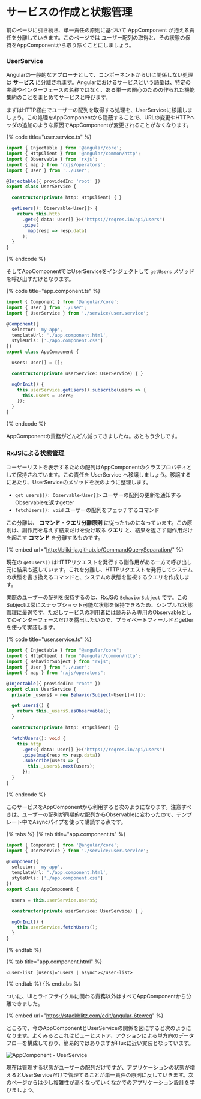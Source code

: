 # サービスの作成と状態管理

前のページに引き続き、単一責任の原則に基づいて AppComponent が抱える責任を分離していきます。このページでは ユーザー配列の取得と、その状態の保持をAppComponentから取り除くことにしましょう。

### UserService

Angularの一般的なアプローチとして、コンポーネントからUIに関係しない処理は **サービス** に分離されます。Angularにおけるサービスという語彙は、特定の実装やインターフェースの名称ではなく、ある単一の関心のための作られた機能集約のことをまとめてサービスと呼びます。

まずはHTTP経由でユーザーの配列を取得する処理を、UserServiceに移譲しましょう。この処理をAppComponentから隠蔽することで、URLの変更やHTTPヘッダの追加のような原因でAppComponentが変更されることがなくなります。

{% code title="user.service.ts" %}
```typescript
import { Injectable } from '@angular/core';
import { HttpClient } from '@angular/common/http';
import { Observable } from 'rxjs';
import { map } from 'rxjs/operators';
import { User } from '../user';

@Injectable({ providedIn: 'root' })
export class UserService {

  constructor(private http: HttpClient) { }

  getUsers(): Observable<User[]> {
    return this.http
      .get<{ data: User[] }>("https://reqres.in/api/users")
      .pipe(
        map(resp => resp.data)
      );
  }
}

```
{% endcode %}

そしてAppComponentではUserServiceをインジェクトして `getUsers` メソッドを呼び出すだけとなります。

{% code title="app.component.ts" %}
```typescript
import { Component } from '@angular/core';
import { User } from './user';
import { UserService } from './service/user.service';

@Component({
  selector: 'my-app',
  templateUrl: './app.component.html',
  styleUrls: ['./app.component.css']
})
export class AppComponent {

  users: User[] = [];

  constructor(private userService: UserService) { }

  ngOnInit() {
    this.userService.getUsers().subscribe(users => {
      this.users = users;
    });
  }
}

```
{% endcode %}

AppComponentの責務がどんどん減ってきましたね。あともう少しです。

### RxJSによる状態管理

ユーザーリストを表示するための配列はAppComponentのクラスプロパティとして保持されています。この責任を UserService へ移譲しましょう。移譲するにあたり、UserServiceのメソッドを次のように整理します。

* `get users$(): Observable<User[]>`  ユーザーの配列の更新を通知するObservableを返すgetter
* `fetchUsers(): void` ユーザーの配列をフェッチするコマンド

この分離は、 **コマンド・クエリ分離原則** に従ったものになっています。この原則は、副作用を与えず結果だけを受け取る **クエリ** と、結果を返さず副作用だけを起こす **コマンド** を分離するものです。

{% embed url="http://bliki-ja.github.io/CommandQuerySeparation/" %}

現在の `getUsers()` はHTTPリクエストを発行する副作用がある一方で呼び出し元に結果も返しています。これを分離し、HTTPリクエストを発行してシステムの状態を書き換えるコマンドと、システムの状態を監視するクエリを作成します。

実際のユーザーの配列を保持するのは、RxJSの `BehaviorSubject` です。このSubjectは常にスナップショット可能な状態を保持できるため、シンプルな状態管理に最適です。ただしサービスの利用者には読み込み専用のObservableとしてのインターフェースだけを露出したいので、プライベートフィールドとgetterを使って実装します。

{% code title="user.service.ts" %}
```typescript
import { Injectable } from "@angular/core";
import { HttpClient } from "@angular/common/http";
import { BehaviorSubject } from "rxjs";
import { User } from "../user";
import { map } from "rxjs/operators";

@Injectable({ providedIn: "root" })
export class UserService {
  private _users$ = new BehaviorSubject<User[]>([]);

  get users$() {
    return this._users$.asObservable();
  }

  constructor(private http: HttpClient) {}

  fetchUsers(): void {
    this.http
      .get<{ data: User[] }>("https://reqres.in/api/users")
      .pipe(map(resp => resp.data))
      .subscribe(users => {
        this._users$.next(users);
      });
  }
}
```
{% endcode %}

このサービスをAppComponentから利用すると次のようになります。注意すべきは、ユーザーの配列が同期的な配列からObservableに変わったので、テンプレート中でAsyncパイプを使って購読する点です。

{% tabs %}
{% tab title="app.component.ts" %}
```typescript
import { Component } from '@angular/core';
import { UserService } from './service/user.service';

@Component({
  selector: 'my-app',
  templateUrl: './app.component.html',
  styleUrls: ['./app.component.css']
})
export class AppComponent {

  users = this.userService.users$;

  constructor(private userService: UserService) { }

  ngOnInit() {
    this.userService.fetchUsers();
  }
}

```
{% endtab %}

{% tab title="app.component.html" %}
```markup
<user-list [users]="users | async"></user-list>
```
{% endtab %}
{% endtabs %}

ついに、UIとライフサイクルに関わる責務以外はすべてAppComponentから分離できました。

{% embed url="https://stackblitz.com/edit/angular-6teweq" %}

ところで、今のAppComponentとUserServiceの関係を図にすると次のようになります。よくみるとこれはビューとストア、アクションによる単方向のデータフローを構成しており、簡易的ではありますがFluxに近い実装となっています。

![AppComponent - UserService](../.gitbook/assets/image.png)

現在は管理する状態がユーザーの配列だけですが、アプリケーションの状態が増えるとUserServiceだけで管理することが単一責任の原則に反していきます。次のページからは少し複雑性が高くなっていくなかでのアプリケーション設計を学びましょう。

